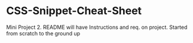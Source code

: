 # CSS-Snippet-Cheat-Sheet
Mini Project 2. README will have Instructions and req. on project. Started from scratch to the ground up
